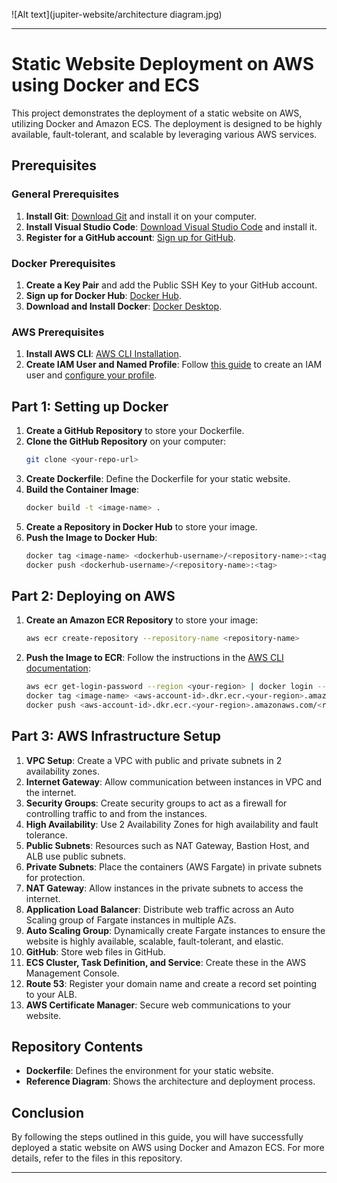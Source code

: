 ![Alt text](jupiter-website/architecture diagram.jpg)

---
# Static Website Deployment on AWS using Docker and ECS

This project demonstrates the deployment of a static website on AWS, utilizing Docker and Amazon ECS. The deployment is designed to be highly available, fault-tolerant, and scalable by leveraging various AWS services.

## Prerequisites

### General Prerequisites
1. **Install Git**: [Download Git](https://git-scm.com/downloads) and install it on your computer.
2. **Install Visual Studio Code**: [Download Visual Studio Code](https://code.visualstudio.com/download) and install it.
3. **Register for a GitHub account**: [Sign up for GitHub](https://github.com/join).

### Docker Prerequisites
1. **Create a Key Pair** and add the Public SSH Key to your GitHub account.
2. **Sign up for Docker Hub**: [Docker Hub](https://hub.docker.com/signup).
3. **Download and Install Docker**: [Docker Desktop](https://www.docker.com/products/docker-desktop).

### AWS Prerequisites
1. **Install AWS CLI**: [AWS CLI Installation](https://docs.aws.amazon.com/cli/latest/userguide/install-cliv2.html).
2. **Create IAM User and Named Profile**: Follow [this guide](https://docs.aws.amazon.com/IAM/latest/UserGuide/id_users_create.html) to create an IAM user and [configure your profile](https://docs.aws.amazon.com/cli/latest/userguide/cli-configure-profiles.html).

## Part 1: Setting up Docker

1. **Create a GitHub Repository** to store your Dockerfile.
2. **Clone the GitHub Repository** on your computer:
    ```bash
    git clone <your-repo-url>
    ```
3. **Create Dockerfile**: Define the Dockerfile for your static website.
4. **Build the Container Image**:
    ```bash
    docker build -t <image-name> .
    ```
5. **Create a Repository in Docker Hub** to store your image.
6. **Push the Image to Docker Hub**:
    ```bash
    docker tag <image-name> <dockerhub-username>/<repository-name>:<tag>
    docker push <dockerhub-username>/<repository-name>:<tag>
    ```

## Part 2: Deploying on AWS

1. **Create an Amazon ECR Repository** to store your image:
    ```bash
    aws ecr create-repository --repository-name <repository-name>
    ```
2. **Push the Image to ECR**:
    Follow the instructions in the [AWS CLI documentation](https://docs.aws.amazon.com/cli/latest/reference/ecr/get-login-password.html):
    ```bash
    aws ecr get-login-password --region <your-region> | docker login --username AWS --password-stdin <aws-account-id>.dkr.ecr.<your-region>.amazonaws.com
    docker tag <image-name> <aws-account-id>.dkr.ecr.<your-region>.amazonaws.com/<repository-name>:<tag>
    docker push <aws-account-id>.dkr.ecr.<your-region>.amazonaws.com/<repository-name>:<tag>
    ```

## Part 3: AWS Infrastructure Setup

1. **VPC Setup**: Create a VPC with public and private subnets in 2 availability zones.
2. **Internet Gateway**: Allow communication between instances in VPC and the internet.
3. **Security Groups**: Create security groups to act as a firewall for controlling traffic to and from the instances.
4. **High Availability**: Use 2 Availability Zones for high availability and fault tolerance.
5. **Public Subnets**: Resources such as NAT Gateway, Bastion Host, and ALB use public subnets.
6. **Private Subnets**: Place the containers (AWS Fargate) in private subnets for protection.
7. **NAT Gateway**: Allow instances in the private subnets to access the internet.
8. **Application Load Balancer**: Distribute web traffic across an Auto Scaling group of Fargate instances in multiple AZs.
9. **Auto Scaling Group**: Dynamically create Fargate instances to ensure the website is highly available, scalable, fault-tolerant, and elastic.
10. **GitHub**: Store web files in GitHub.
11. **ECS Cluster, Task Definition, and Service**: Create these in the AWS Management Console.
12. **Route 53**: Register your domain name and create a record set pointing to your ALB.
13. **AWS Certificate Manager**: Secure web communications to your website.

## Repository Contents

- **Dockerfile**: Defines the environment for your static website.
- **Reference Diagram**: Shows the architecture and deployment process.

## Conclusion

By following the steps outlined in this guide, you will have successfully deployed a static website on AWS using Docker and Amazon ECS. For more details, refer to the files in this repository.

---
